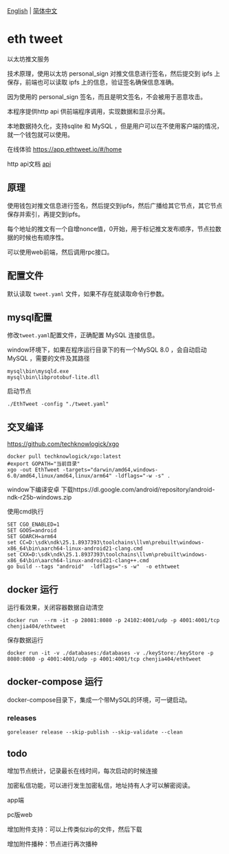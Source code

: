 [English](./README.md) | [简体中文](./README.zh-CN.md)
# eth tweet
以太坊推文服务

技术原理，使用以太坊 personal_sign 对推文信息进行签名，然后提交到 ipfs 上保存，前端也可以读取 ipfs 上的信息，验证签名确保信息准确。

因为使用的 personal_sign 签名，而且是明文签名，不会被用于恶意攻击。

本程序提供http api 供前端程序调用，实现数据和显示分离。

本地数据持久化，支持sqlite 和 MySQL ，但是用户可以在不使用客户端的情况，就一个钱包就可以使用。

在线体验  https://app.ethtweet.io/#/home

http api文档  [api](api.md)

## 原理

使用钱包对推文信息进行签名，然后提交到ipfs，然后广播给其它节点，其它节点保存并索引，再提交到ipfs。

每个地址的推文有一个自增nonce值，0开始，用于标记推文发布顺序，节点拉数据的时候也有顺序性。

可以使用web前端，然后调用rpc接口。

## 配置文件

默认读取 `tweet.yaml` 文件，如果不存在就读取命令行参数。

## mysql配置

修改```tweet.yaml```配置文件，正确配置 MySQL 连接信息。

window环境下，如果在程序运行目录下的有一个MySQL 8.0 ，会自动启动 MySQL ，需要的文件及其路径
```
mysql\bin\mysqld.exe
mysql\bin\libprotobuf-lite.dll
```

启动节点
```
./EthTweet -config "./tweet.yaml"
```

## 交叉编译
https://github.com/techknowlogick/xgo
```
docker pull techknowlogick/xgo:latest
#export GOPATH="当前目录"
xgo -out EthTweet -targets="darwin/amd64,windows-6.0/amd64,linux/amd64,linux/arm64" -ldflags="-w -s" .
```

window下编译安卓
下载https://dl.google.com/android/repository/android-ndk-r25b-windows.zip

使用cmd执行
```
SET CGO_ENABLED=1
SET GOOS=android
SET GOARCH=arm64
set CC=D:\sdk\ndk\25.1.8937393\toolchains\llvm\prebuilt\windows-x86_64\bin\aarch64-linux-android21-clang.cmd
set CXX=D:\sdk\ndk\25.1.8937393\toolchains\llvm\prebuilt\windows-x86_64\bin\aarch64-linux-android21-clang++.cmd
go build --tags "android"  -ldflags="-s -w"  -o ethtweet
```
## docker 运行

运行看效果，关闭容器数据自动清空

```shell
docker run  --rm -it -p 28081:8080 -p 24102:4001/udp -p 4001:4001/tcp chenjia404/ethtweet
```

保存数据运行

```shell
docker run -it -v ./databases:/databases -v ./keyStore:/keyStore -p 8080:8080 -p 4001:4001/udp -p 4001:4001/tcp chenjia404/ethtweet
```


## docker-compose 运行

docker-compose目录下，集成一个带MySQL的环境，可一键启动。

### releases

`goreleaser release --skip-publish --skip-validate --clean`


## todo 

增加节点统计，记录最长在线时间，每次启动的时候连接

加密私信功能，可以进行发生加密私信，地址持有人才可以解密阅读。

app端

pc版web

增加附件支持：可以上传类似zip的文件，然后下载

增加附件播种：节点进行再次播种

